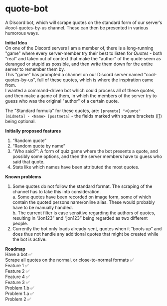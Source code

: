 # quote-bot
A Discord bot, which will scrape quotes on the standard form of our server’s #cool-quotes-by-us channel. These can then be presented in various humorous ways. 

**Initial Idea**  
On one of the Discord servers I am a member of, there is a long-running "game" where every server-member try their best to listen for *Quotes* - both "real" and taken out of 
context that make the "author" of the quote seem as deranged or stupid as possible, and then write them down for the entire server to remember them by.  
This "game" has prompted a channel on our Discord server named "cool-quotes-by-us", full of these quotes, which is where the inspiration came from.  
I wanted a command-driven bot which could process all of these quotes, and then make a game of them, in which the members of the server try to guess who was the original
"author" of a certain quote.  
  
The "Standard formula" for these quotes, are: `[premeta] "<Quote" [midmeta] - <Name> [postmeta]` - the fields marked with square brackets ([]) being optional.

**Initially proposed features**
1. “Random quote”
2. “Random quote by name”
3. “Who said?”: A form of quiz game where the bot presents a quote, and possibly some options, and then the server members have to guess who said that quote.
4. Stats like which names have been attributed the most quotes.

**Known problems**
1. Some quotes do not follow the standard format. The scraping of the channel has to take this into consideration.  
  a. Some quotes have been recorded on image form, some of which contain the quoted persons name/online alias. These would probably have to be manually handled.  
  b. The current filter is case sensitive regarding the authors of quotes, resulting in “Jon123” and “jon123” being regarded as two different people.  
2. Currently the bot only loads already-sent, quotes when it “boots up” and does thus not handle any additional quotes that might be created while the bot is active.  

**Roadmap**  
Have a bot ✅  
Scrape all quotes on the normal, or close-to-normal formats ✅  
Feature 1 ✅  
Feature 2 ✅  
Feature 4 ✅  
Feature 3 ✅  
Problem 1.b ✅  
Problem 1.a ✅  
Problem 2 ✅  
